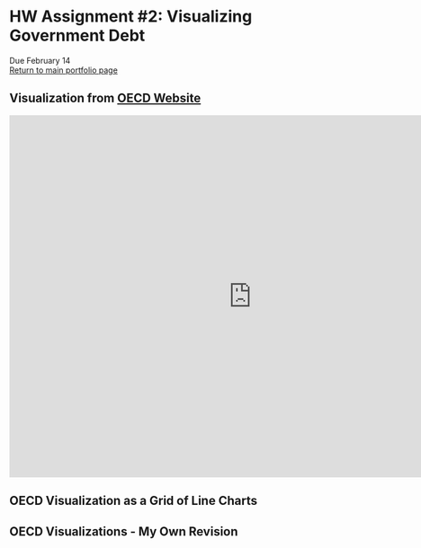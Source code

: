 # HW Assignment #2: Visualizing Government Debt  
Due February 14  
[Return to main portfolio page](https://ejreece.github.io/ReecePortfolio/)

## Visualization from [OECD Website](https://data.oecd.org/gga/general-government-debt.htm)
<iframe src="https://data.oecd.org/chart/6gQw" width="860" height="645" style="border: 0" mozallowfullscreen="true" webkitallowfullscreen="true" allowfullscreen="true"><a href="https://data.oecd.org/chart/6gQw" target="_blank">OECD Chart: General government debt, Total, % of GDP, Annual, 2016</a></iframe>

## OECD Visualization as a Grid of Line Charts
<div class="flourish-embed flourish-chart" data-src="visualisation/5298681"><script src="https://public.flourish.studio/resources/embed.js"></script></div>

## OECD Visualizations - My Own Revision
<div class="flourish-embed flourish-chart" data-src="visualisation/5298748"><script src="https://public.flourish.studio/resources/embed.js"></script></div>
